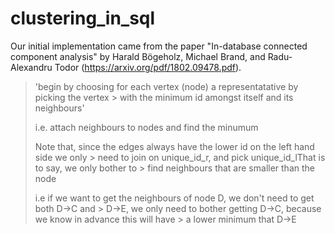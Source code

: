 # clustering_in_sql

Our initial implementation came from the paper "In-database connected component analysis" by Harald Bögeholz, Michael Brand, and Radu-Alexandru Todor (https://arxiv.org/pdf/1802.09478.pdf).

> 'begin by choosing for each vertex (node) a representatative by picking the vertex > with the minimum id amongst itself and its neighbours'
>
> i.e. attach neighbours to nodes and find the minumum
>
> Note that, since the edges always have the lower id on the left hand side we only > need to join on unique_id_r, and pick unique_id_lThat is to say, we only bother to > find neighbours that are smaller than the node
>
> i.e if we want to get the neighbours of node D, we don't need to get both D->C and > D->E, we only need to bother getting D->C, because we know in advance this will have > a lower minimum that D->E
